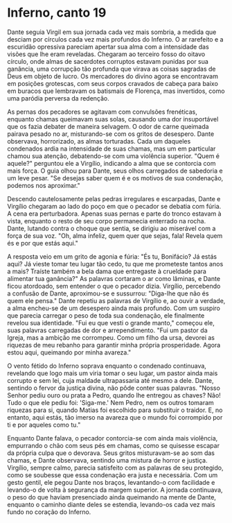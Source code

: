 # Inferno, canto 19

Dante seguia Virgil em sua jornada cada vez mais sombria, a medida que desciam por círculos cada vez mais profundos do Inferno. O ar rarefeito e a escuridão opressiva pareciam apertar sua alma com a intensidade das visões que lhe eram reveladas. Chegaram ao terceiro fosso do oitavo círculo, onde almas de sacerdotes corruptos estavam punidas por sua ganância, uma corrupção tão profunda que virava as coisas sagradas de Deus em objeto de lucro. Os mercadores do divino agora se encontravam em posições grotescas, com seus corpos cravados de cabeça para baixo em buracos que lembravam os batismais de Florença, mas invertidos, como uma paródia perversa da redenção.

As pernas dos pecadores se agitavam com convulsões frenéticas, enquanto chamas queimavam suas solas, causando uma dor insuportável que os fazia debater de maneira selvagem. O odor de carne queimada pairava pesado no ar, misturando-se com os gritos de desespero. Dante observava, horrorizado, as almas torturadas. Cada um daqueles condenados ardia na intensidade de suas chamas, mas um em particular chamou sua atenção, debatendo-se com uma violência superior. "Quem é aquele?" perguntou ele a Virgílio, indicando a alma que se contorcia com mais força. O guia olhou para Dante, seus olhos carregados de sabedoria e um leve pesar. "Se desejas saber quem é e os motivos de sua condenação, podemos nos aproximar."

Descendo cautelosamente pelas pedras irregulares e escarpadas, Dante e Virgílio chegaram ao lado do poço em que o pecador se debatia com fúria. A cena era perturbadora. Apenas suas pernas e parte do tronco estavam à vista, enquanto o resto de seu corpo permanecia enterrado na rocha. Dante, lutando contra o choque que sentia, se dirigiu ao miserável com a força de sua voz. "Oh, alma infeliz, quem quer que sejas, fala! Revela quem és e por que estás aqui."

A resposta veio em um grito de agonia e fúria: "És tu, Bonifácio? Já estás aqui? Já vieste tomar teu lugar tão cedo, tu que me prometeste tantos anos a mais? Traíste também a bela dama que entregaste à crueldade para alimentar tua ganância?" As palavras cortaram o ar como lâminas, e Dante ficou atordoado, sem entender o que o pecador dizia. Virgílio, percebendo a confusão de Dante, aproximou-se e sussurrou: "Diga-lhe que não és quem ele pensa." Dante repetiu as palavras de Virgílio e, ao ouvir a verdade, a alma encheu-se de um desespero ainda mais profundo. Com um suspiro que parecia carregar o peso de toda sua condenação, ele finalmente revelou sua identidade. "Fui eu que vesti o grande manto," começou ele, suas palavras carregadas de dor e arrependimento. "Fui um pastor da Igreja, mas a ambição me corrompeu. Como um filho da ursa, devorei as riquezas de meu rebanho para garantir minha própria prosperidade. Agora estou aqui, queimando por minha avareza."

O vento fétido do Inferno soprava enquanto o condenado continuava, revelando que logo mais um viria tomar o seu lugar, um pastor ainda mais corrupto e sem lei, cuja maldade ultrapassaria até mesmo a dele. Dante, sentindo o fervor da justiça divina, não pôde conter suas palavras. "Nosso Senhor pediu ouro ou prata a Pedro, quando lhe entregou as chaves? Não! Tudo o que ele pediu foi: 'Siga-me.' Nem Pedro, nem os outros tomaram riquezas para si, quando Matias foi escolhido para substituir o traidor. E, no entanto, aqui estás, tão imerso na avareza que o mundo foi corrompido por ti e por aqueles como tu."

Enquanto Dante falava, o pecador contorcia-se com ainda mais violência, empurrando o chão com seus pés em chamas, como se quisesse escapar da própria culpa que o devorava. Seus gritos misturavam-se ao som das chamas, e Dante observava, sentindo uma mistura de horror e justiça. Virgílio, sempre calmo, parecia satisfeito com as palavras de seu protegido, como se soubesse que essa condenação era justa e necessária. Com um gesto gentil, ele pegou Dante nos braços, levantando-o com facilidade e levando-o de volta à segurança da margem superior. A jornada continuava, o peso do que haviam presenciado ainda queimando na mente de Dante, enquanto o caminho diante deles se estendia, levando-os cada vez mais fundo no coração do Inferno.